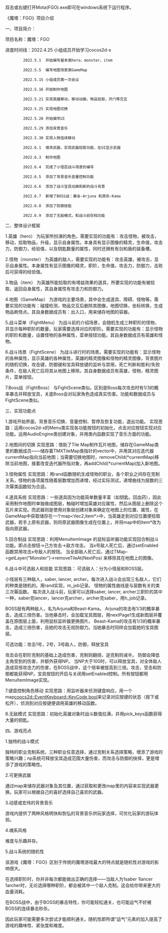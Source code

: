 双击或右键打开Mota(FGO).exe即可在windows系统下运行程序。




《魔塔：FGO》项目介绍

一、项目简介：

项目名称：魔塔：FGO

进度时间线：2022.4.25 小组成员开始学习cocos2d-x

            2022.5.1  开始编写基本类hero，monster，item

            2022.5.5  编写地图场景类GameMap

            2022.5.15 小组成员第一次会议

            2022.5.16 开始制作地图

            2022.5.21 实现英雄移动，移动动画，物品拾取，开门等交互

            2022.5.25 实现地图切换

            2022.5.28 开始编写UI

            2022.5.29 添加背景音乐

            2022.5.30 实现人物连续移动

            2022.6.1  增添武器，实现武器拾取功能，在UI显示武器

            2022.6.3  制作地图        

            2022.6.4  完成了小怪层战斗场景的编写        

            2022.6.5  添加了背景音乐音量控制功能        

            2022.6.6  添加了战斗宝具动画和新的战斗背景        

            2022.6.7  新增了BOSS战：暴击-Arjuna 和真伤-Kama        

            2022.6.8  添加了防御技能       

            2022.6.9  添加了无敌模式，和战斗前存档功能       

二、整体设计框架

1.英雄（hero）
为玩家所扮演的角色，需要实现的功能有：攻击怪物，被攻击，移动，拾取物品，升级，显示自身属性。本身具有显示图像的精灵，生命值，攻击力，防御力，经验值，以及钥匙数量的属性，同时还拥有有剑和盾的装备槽。

2.怪物（monster）
为英雄的敌人，需要实现的功能有：攻击英雄，被攻击，显示自身属性。本身属性有显示图像的精灵，职阶，生命值，攻击力，防御力，击败后可获得的经验值。

3.物品（item）
为英雄所能拾取的有增益效果的道具，所要实现的功能有被拾取，返回自身属性，其自身属性有攻击力和防御力。

4.地图（GameMap）
为游戏的主要场景，其中会生成道具、障碍、怪物等。需要实现的功能有：碰撞检测，物品交互后删除其图像，地图切换，坐标转换，生成物品刷怪点。其自身数据成员有：出入口，用来储存地图的容器。

5.战斗菜单（FightMenu）
为战斗前的介绍场景，会随机生成三种职阶的怪物，并显示每种职阶的数量，玩家需要选择对应的职阶。需要实现的功能有：显示怪物的职阶和数量，设置怪物的各种属性，菜单按钮功能。其自身数据成员有英雄和怪物。

6.战斗场景（FightScene）
为战斗进行时的场景。需要实现的功能有：显示怪物的各种属性，显示英雄的各种属性，英雄的精灵图像和怪物的精灵图像，背景图片的随机切换，攻击键，防御键和宝具释放键的监听与禁用，死亡判断和胜利/失败条件，在敌人死亡后将其从地图上移除。其自身数据成员有英雄，怪物，精灵图片，菜单按钮。

7.Boss战（FightBoss）
与FightScene类似。区别是Boss每次攻击时有1/3的概率暴击并释放宝具，关底Boss会对玩家角色造成真实伤害。功能和数据成员与FightScene类似。

三、实现功能点

1.游戏开始界面，背景音乐切换、音量控制、暂停及恢复功能，退出功能。
实现思路：运用cocos2d-x的Menu类实现各功能按钮的初始化，点击对应按钮实现对应功能。运用AudioEngine类创建对象，并用类内函数实现了音乐方面的功能。

2.地图间的切换
实现思路：借助了Tile Map制作瓦片地图，储存在GameMap类里的数据成员——储存着TMXTileMap类指针的vector中，并用其对应迭代器currentMap指向当前地图；当需要切换地图时，removeChild(*currentMap)移除当前地图，接着改变迭代器所指对象，再addChild(*currentMap)加入新地图。

3.怪物属性
实现思路：用rand函数随机生成怪物的职业，各个职业之间存在克制关系，怪物的各项属性随着层数增加而递增，经过实际测试，递增曲线为层数的三次幂类函数较为合适。

4.道具系统
实现思路：一些道具因为功能简单数量丰富（如钥匙，回血药），因此采用制作地图时单独做成图层，触碰时增加英雄对应属性，然后从图层上删除这个瓦片来实现。而武器则是使用对象层创建对象来确定在地图上的位置、属性，在GameMap中获取储存在一个map<Vec2,item*>中，当英雄走到对应位置便拾取武器，若手上原有武器，则将原武器图像生成在位置上，并将map中的item*改为指向原武器。

5.回合制战
实现思路：利用MenuItemImage 的鼠标监听器功能实现回合制战斗功能。即点击按钮->己方攻击->敌方攻击。
当x号敌人死亡后，通过setEnabled 函数禁用攻击x号敌人的按钮。
当全部敌人死亡后，通过TMap->getLayer("Monster")->removeTileAt(NextPos) 来移除其在地图上的图像。

6.战斗中可选敌人和技能
实现思路：
可选敌人：分为小怪层和BOSS层。

小怪层有三种敌人，saber, lancer, archer。每次进入战斗会出现三名敌人，它们的种类是随机的。用rand实现，m_job记录。
怪物的属性曲线是与层数有关的类三次幂函数。
每次进入战斗前，玩家可以选择saber, lancer, archer三职阶的其中一种，saber克lancer，lancer克archer，archer克saber，用h_job记录。

BOSS层有两种敌人，名为Arjuna和Beast-Kama。
Arjuna的攻击有1/3的概率暴击，造成三倍伤害。当他暴击时，会加载宝具图层，用nextPage1生成新图层并覆盖在原图层上面，利用鼠标监听器更换图片。
Beast-Kama的攻击有1/3的概率暴击，造成三倍伤害，且她的攻击无视防御力。当她暴击时同样会加载她的宝具图层。

可选功能：攻击1号，2号，3号敌人，防御，释放宝具

攻击会在职阶克制的基础上造成伤害，克制则翻倍，逆克制则减半。
防御会降低主角受到的伤害，并额外获得NP。
当NP大于100时，可以释放宝具，对全体敌人造成双倍攻击力的伤害，在BOSS战中，这个倍率被提高到三倍。攻击，受击和防御都能获得NP。宝具按钮的开启与关闭用setEnabled控制。所有按钮都用MenuItemImage实现。

7.键盘控制角色移动
实现思路：用监听器来侦测键盘响应，用一个map<coocs2d::EventKeyboard::KeyCode,bool>来记录对应按键的状态（按下或松开），侦测到对应按键便调用英雄的移动函数。

8.无敌模式
实现思路：初始化英雄对象时战斗数值拉满，并用pick_keys函数获得大量的钥匙。

四、游戏亮点

1.独特的战斗模式

独特的职业克制系统，三种职业任意选择，通过克制关系选择策略，增添了游戏的策略兴趣；np系统可释放宝具造成范围大量伤害，而攻击与防御的抉择，更是增添了游戏的策略性。

2.可更换武器

通过map来储存武器对象及其位置，通过获取和更改map里的内容来实现武器更换。玩家可以根据自己的喜好选择自己喜欢的武器。

3.动感或宏伟的背景音乐

游戏内提供了两种风格明快和恢弘的背景音乐供玩家选择，可优化玩家的游玩体验。

4.魂系风格

难度与乐趣并存。

5.战斗系统的随机性

该游戏《魔塔：FGO》区别于传统的魔塔游戏最大的特点就是随机性对游戏的影响很大。

在选择职阶时，你并非每次都能做出正确的选择——当敌人为1saber 1lancer 1archer时，无论选择哪种职阶，都会被其中一个敌人克制。这会给你带来更大的血量消耗。

在BOSS战中，由于BOSS的暴击特性，你可能轻松通关，也可能运气不好被BOSS的连续暴击秒杀。

因此玩家可能需要多次尝试才能顺利通关。随机性即所谓“运气”元素的加入提高了游戏的趣味性、紧张度和难度。
